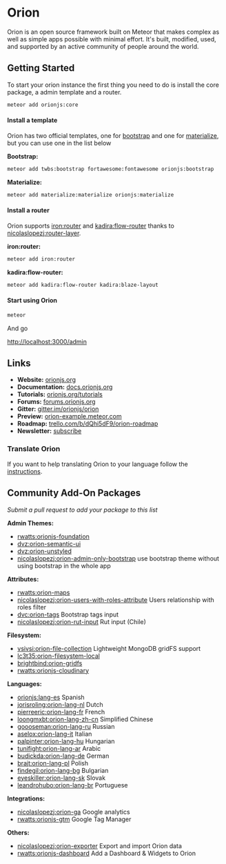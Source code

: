 # Orion

Orion is an open source framework built on Meteor that makes complex as well as simple apps possible with minimal effort. It's built, modified, used, and supported by an active community of people around the world.

## Getting Started

To start your orion instance the first thing you need to do is install the core package, a admin template and a router.

```sh
meteor add orionjs:core
```

#### Install a template

Orion has two official templates, one for [bootstrap](http://getbootstrap.com) and one for [materialize](http://materializecss.com), but you can use one in the list below

**Bootstrap:**

```sh
meteor add twbs:bootstrap fortawesome:fontawesome orionjs:bootstrap
```

**Materialize:**

```sh
meteor add materialize:materialize orionjs:materialize
```

#### Install a router

Orion supports [iron:router](https://github.com/iron-meteor/iron-router) and [kadira:flow-router](https://github.com/kadirahq/flow-router) thanks to [nicolaslopezj:router-layer](https://github.com/nicolaslopezj/meteor-router-layer).

**iron:router:**

```sh
meteor add iron:router
```
**kadira:flow-router:**

```sh
meteor add kadira:flow-router kadira:blaze-layout
```

#### Start using Orion

```sh
meteor
```

And go

[http://localhost:3000/admin](http://localhost:3000/admin)


## Links

- **Website:** [orionjs.org](http://orionjs.org)
- **Documentation:** [docs.orionjs.org](http://docs.orionjs.org/)
- **Tutorials:** [orionjs.org/tutorials](http://orionjs.org/tutorials)
- **Forums:** [forums.orionjs.org](http://forums.orionjs.org)
- **Gitter:** [gitter.im/orionjs/orion](https://gitter.im/orionjs/orion)
- **Preview:** [orion-example.meteor.com](http://orion-example.meteor.com)
- **Roadmap:** [trello.com/b/dQhi5dF9/orion-roadmap](https://trello.com/b/dQhi5dF9/orion-roadmap)
- **Newsletter:** [subscribe](http://eepurl.com/bbji3b)

### Translate Orion

If you want to help translating Orion to your language follow the [instructions](https://github.com/orionjs/examples/tree/master/language).

## Community Add-On Packages

*Submit a pull request to add your package to this list*

**Admin Themes:**

- [rwatts:orionjs-foundation](https://github.com/rwatts3/orionjs-contrib/tree/orionjs-foundation)
- [dvz:orion-semantic-ui](https://github.com/amazingBastard/orion-semantic-ui)
- [dvz:orion-unstyled](https://github.com/amazingBastard/orion-unstyled)
- [nicolaslopezj:orion-admin-only-bootstrap](https://github.com/nicolaslopezj/orion-admin-only-bootstrap) use bootstrap theme without using bootstrap in the whole app

**Attributes:**

- [rwatts:orion-maps](https://atmospherejs.com/rwatts/orion-maps)
- [nicolaslopezj:orion-users-with-roles-attribute](https://github.com/nicolaslopezj/orion-users-with-roles-attribute) Users relationship with roles filter
- [dvc:orion-tags](https://github.com/dvc94ch/orion-tags/) Bootstrap tags input
- [nicolaslopezj:orion-rut-input](https://github.com/nicolaslopezj/orion-rut-input) Rut input (Chile)

**Filesystem:**

- [vsivsi:orion-file-collection](https://atmospherejs.com/vsivsi/orion-file-collection) Lightweight MongoDB gridFS support
- [lc3t35:orion-filesystem-local](https://github.com/lc3t35/orion-filesystem-local)
- [brightbind:orion-gridfs](https://github.com/brightbind/orion-gridFS/)
- [rwatts:orionjs-cloudinary](https://atmospherejs.com/rwatts/orionjs-cloudinary)

**Languages:**

- [orionjs:lang-es](https://github.com/orionjs/orion/tree/master/packages/lang-es) Spanish
- [jorisroling:orion-lang-nl](https://github.com/jorisroling/orion-lang-nl) Dutch
- [pierreeric:orion-lang-fr](https://atmospherejs.com/pierreeric/orion-lang-fr) French
- [loongmxbt:orion-lang-zh-cn](https://github.com/loongmxbt/orion-lang-zh-cn) Simplified Chinese
- [goooseman:orion-lang-ru](https://github.com/goooseman/orion-lang-ru) Russian
- [aselox:orion-lang-it](https://atmospherejs.com/aselox/orion-lang-it) Italian
- [palpinter:orion-lang-hu](https://github.com/palpinter/orion-lang-hu.git) Hungarian
- [tunifight:orion-lang-ar](https://github.com/nabiltntn/orion-lang-ar.git) Arabic
- [budickda:orion-lang-de](https://atmospherejs.com/budickda/orion-lang-de) German
- [brajt:orion-lang-pl](https://github.com/brajt/orion-lang-pl) Polish
- [findegil:orion-lang-bg](https://atmospherejs.com/findegil/orion-lang-bg) Bulgarian
- [eyeskiller:orion-lang-sk](https://github.com/eyeskiller/orion-lang-sk) Slovak
- [leandrohubo:orion-lang-br](https://github.com/leandrohubo/orion-lang-br) Portuguese

**Integrations:**

- [nicolaslopezj:orion-ga](https://github.com/nicolaslopezj/orion-ga) Google analytics
- [rwatts:orionjs-gtm](https://atmospherejs.com/rwatts/orionjs-gtm) Google Tag Manager

**Others:**

- [nicolaslopezj:orion-exporter](https://github.com/nicolaslopezj/orion-exporter) Export and import Orion data
- [rwatts:orionjs-dashboard](https://atmospherejs.com/rwatts/orionjs-dashboard) Add a Dashboard & Widgets to Orion
